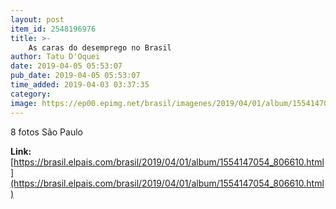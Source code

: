 ```yaml
---
layout: post
item_id: 2548196976
title: >-
    As caras do desemprego no Brasil
author: Tatu D'Oquei
date: 2019-04-05 05:53:07
pub_date: 2019-04-05 05:53:07
time_added: 2019-04-03 03:37:35
category: 
image: https://ep00.epimg.net/brasil/imagenes/2019/04/01/album/1554147054_806610_1554240719_rrss_normal.jpg
---
```


8 fotos São Paulo

**Link:** [https://brasil.elpais.com/brasil/2019/04/01/album/1554147054_806610.html](https://brasil.elpais.com/brasil/2019/04/01/album/1554147054_806610.html)

